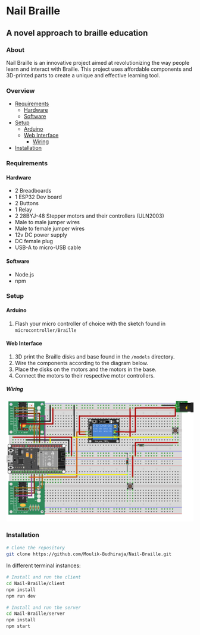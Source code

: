 # Nail Braille

## A novel approach to braille education

### About

Nail Braille is an innovative project aimed at revolutionizing the way people learn and interact with Braille. This project uses affordable components and 3D-printed parts to create a unique and effective learning tool.

### Overview

- [Requirements](#requirements)
  - [Hardware](#hardware)
  - [Software](#software)
- [Setup](#setup)
  - [Arduino](#arduino)
  - [Web Interface](#web-interface)
    - [Wiring](#wiring)
- [Installation](#installation)

### Requirements

#### Hardware

- 2 Breadboards
- 1 ESP32 Dev board
- 2 Buttons
- 1 Relay
- 2 28BYJ-48 Stepper motors and their controllers (ULN2003)
- Male to male jumper wires
- Male to female jumper wires
- 12v DC power supply
- DC female plug
- USB-A to micro-USB cable

#### Software

- Node.js
- npm

### Setup

#### Arduino

1. Flash your micro controller of choice with the sketch found in `microcontroller/Braille`

#### Web Interface

1. 3D print the Braille disks and base found in the `/models` directory.
2. Wire the components according to the diagram below.
3. Place the disks on the motors and the motors in the base.
4. Connect the motors to their respective motor controllers.

##### Wiring

![Wiring Diagram](assets/Wiring.png)

### Installation

```bash
# Clone the repository
git clone https://github.com/Moulik-Budhiraja/Nail-Braille.git
```

In different terminal instances:

```bash
# Install and run the client
cd Nail-Braille/client
npm install
npm run dev
```

```bash
# Install and run the server
cd Nail-Braille/server
npm install
npm start
```
